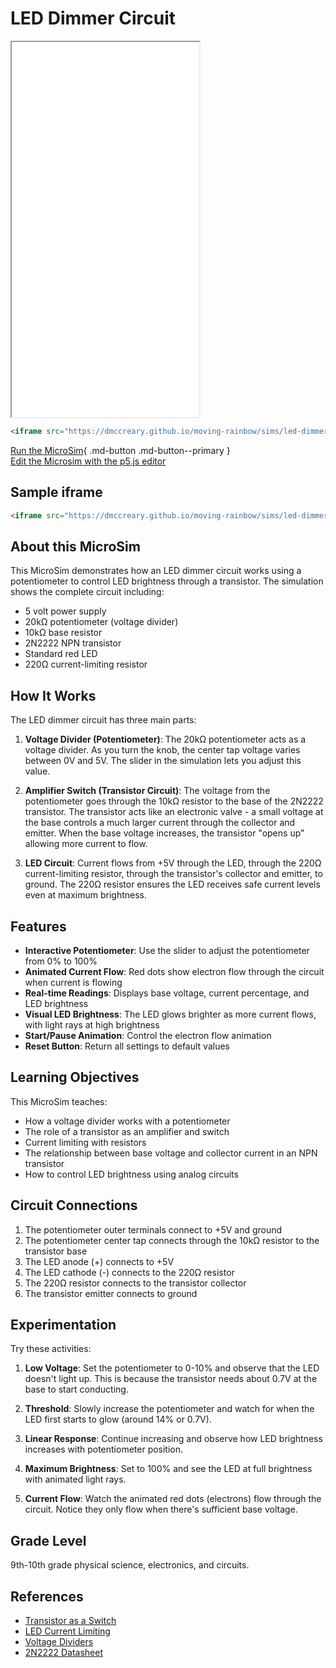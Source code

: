 # LED Dimmer Circuit

<iframe src="main.html" height="600"></iframe>


```html
<iframe src="https://dmccreary.github.io/moving-rainbow/sims/led-dimmer/main.html" height="400px" scrolling="no"></iframe>
```

[Run the MicroSim](main.html){ .md-button .md-button--primary }
<br/>
[Edit the Microsim with the p5.js editor](https://editor.p5js.org/dmccreary/sketches/x4TgEDaHm)

## Sample iframe

```html
<iframe src="https://dmccreary.github.io/moving-rainbow/sims/led-dimmer/main.html" height="600" scrolling="no"></iframe>
```

## About this MicroSim

This MicroSim demonstrates how an LED dimmer circuit works using a potentiometer to control LED brightness through a transistor. The simulation shows the complete circuit including:

- 5 volt power supply
- 20kΩ potentiometer (voltage divider)
- 10kΩ base resistor
- 2N2222 NPN transistor
- Standard red LED
- 220Ω current-limiting resistor

## How It Works

The LED dimmer circuit has three main parts:

1. **Voltage Divider (Potentiometer)**: The 20kΩ potentiometer acts as a voltage divider. As you turn the knob, the center tap voltage varies between 0V and 5V. The slider in the simulation lets you adjust this value.

2. **Amplifier Switch (Transistor Circuit)**: The voltage from the potentiometer goes through the 10kΩ resistor to the base of the 2N2222 transistor. The transistor acts like an electronic valve - a small voltage at the base controls a much larger current through the collector and emitter. When the base voltage increases, the transistor "opens up" allowing more current to flow.

3. **LED Circuit**: Current flows from +5V through the LED, through the 220Ω current-limiting resistor, through the transistor's collector and emitter, to ground. The 220Ω resistor ensures the LED receives safe current levels even at maximum brightness.

## Features

- **Interactive Potentiometer**: Use the slider to adjust the potentiometer from 0% to 100%
- **Animated Current Flow**: Red dots show electron flow through the circuit when current is flowing
- **Real-time Readings**: Displays base voltage, current percentage, and LED brightness
- **Visual LED Brightness**: The LED glows brighter as more current flows, with light rays at high brightness
- **Start/Pause Animation**: Control the electron flow animation
- **Reset Button**: Return all settings to default values

## Learning Objectives

This MicroSim teaches:

- How a voltage divider works with a potentiometer
- The role of a transistor as an amplifier and switch
- Current limiting with resistors
- The relationship between base voltage and collector current in an NPN transistor
- How to control LED brightness using analog circuits

## Circuit Connections

1. The potentiometer outer terminals connect to +5V and ground
2. The potentiometer center tap connects through the 10kΩ resistor to the transistor base
3. The LED anode (+) connects to +5V
4. The LED cathode (-) connects to the 220Ω resistor
5. The 220Ω resistor connects to the transistor collector
6. The transistor emitter connects to ground

## Experimentation

Try these activities:

1. **Low Voltage**: Set the potentiometer to 0-10% and observe that the LED doesn't light up. This is because the transistor needs about 0.7V at the base to start conducting.

2. **Threshold**: Slowly increase the potentiometer and watch for when the LED first starts to glow (around 14% or 0.7V).

3. **Linear Response**: Continue increasing and observe how LED brightness increases with potentiometer position.

4. **Maximum Brightness**: Set to 100% and see the LED at full brightness with animated light rays.

5. **Current Flow**: Watch the animated red dots (electrons) flow through the circuit. Notice they only flow when there's sufficient base voltage.

## Grade Level

9th-10th grade physical science, electronics, and circuits.

## References

- [Transistor as a Switch](https://en.wikipedia.org/wiki/Transistor#Transistor_as_a_switch)
- [LED Current Limiting](https://www.electronics-tutorials.ws/blog/resistor-for-led.html)
- [Voltage Dividers](https://learn.sparkfun.com/tutorials/voltage-dividers)
- [2N2222 Datasheet](https://www.onsemi.com/pdf/datasheet/p2n2222a-d.pdf)
